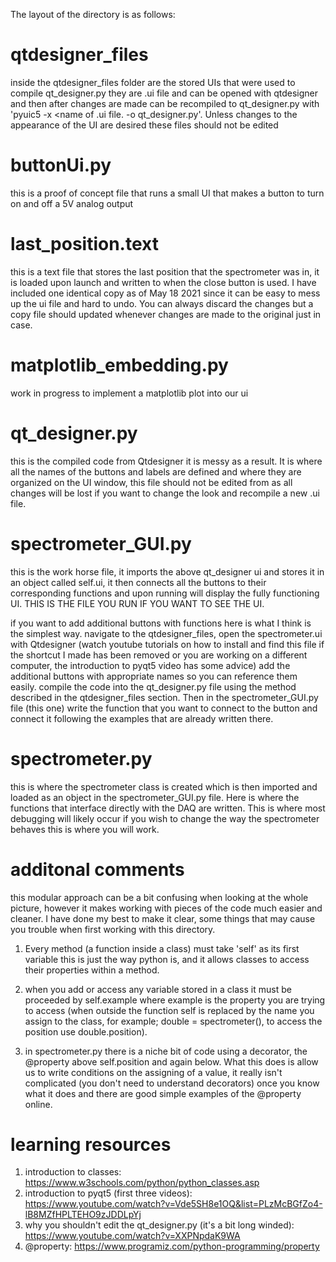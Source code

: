 The layout of the directory is as follows:

# qtdesigner_files

inside the qtdesigner_files folder are the stored UIs that were used to compile qt_designer.py
they are .ui file and can be opened with qtdesigner and then after changes are made can be
recompiled to qt_designer.py with 'pyuic5 -x <name of .ui file. -o qt_designer.py'. Unless changes
to the appearance of the UI are desired these files should not be edited

# buttonUi.py

this is a proof of concept file that runs a small UI that makes a button to turn on and off
a 5V analog output

# last_position.text

this is a text file that stores the last position that the spectrometer was in, it is loaded upon launch
and written to when the close button is used. I have included one identical copy as of May 18 2021 since it can be easy to mess up the ui file and hard to undo. You can always discard the changes but a copy file should updated whenever changes are made to the original just in case.

# matplotlib_embedding.py

work in progress to implement a matplotlib plot into our ui

# qt_designer.py

this is the compiled code from Qtdesigner it is messy as a result. It is where all the names of
the buttons and labels are defined and where they are organized on the UI window, this file should not be edited from as all changes will be lost if you want to change the look and recompile a new .ui file.

# spectrometer_GUI.py

this is the work horse file, it imports the above qt_designer ui and stores it in an object called
self.ui, it then connects all the buttons to their corresponding functions and upon running will
display the fully functioning UI. THIS IS THE FILE YOU RUN IF YOU WANT TO SEE THE UI.

if you want to add additional buttons with functions here is what I think is the simplest way. navigate to the qtdesigner_files, open the spectrometer.ui with Qtdesigner (watch youtube tutorials on how to install and find this file if the shortcut I made has been removed or you are working on a different computer, the introduction to pyqt5 video has some advice) add the additional buttons with appropriate names so you can reference them easily. compile the code into the qt_designer.py file using the method described in the qtdesigner_files section. Then in the spectrometer_GUI.py file (this one) write the function that you want to connect to the button and connect it following the examples that are already written there.

# spectrometer.py

this is where the spectrometer class is created which is then imported and loaded as an object in the spectrometer_GUI.py file. Here is where the functions that interface directly with the DAQ are written. This is where most debugging will likely occur if you wish to change the way the spectrometer behaves this is where you will work.

# additonal comments
this modular approach can be a bit confusing when looking at the whole picture, however it makes working with pieces of the code much easier and cleaner. I have done my best to make it clear, some things that may cause you trouble when first working with this directory.

1. Every method (a function inside a class) must take 'self' as its first variable this is just the way python is, and it allows classes to access their properties within a method.

2. when you add or access any variable stored in a class it must be proceeded by self.example where example is the property you are trying to access (when outside the function self is replaced by the name you assign to the class, for example; double = spectrometer(), to access the position use double.position).

3. in spectrometer.py there is a niche bit of code using a decorator, the @property above self.position and again below. What this does is allow us to write conditions on the assigning of a value, it really isn't complicated (you don't need to understand decorators) once you know what it does and there are good simple examples of the @property online.

# learning resources

1. introduction to classes: https://www.w3schools.com/python/python_classes.asp
2. introduction to pyqt5 (first three videos): https://www.youtube.com/watch?v=Vde5SH8e1OQ&list=PLzMcBGfZo4-lB8MZfHPLTEHO9zJDDLpYj
3. why you shouldn't edit the qt_designer.py (it's a bit long winded): https://www.youtube.com/watch?v=XXPNpdaK9WA
4. @property: https://www.programiz.com/python-programming/property
